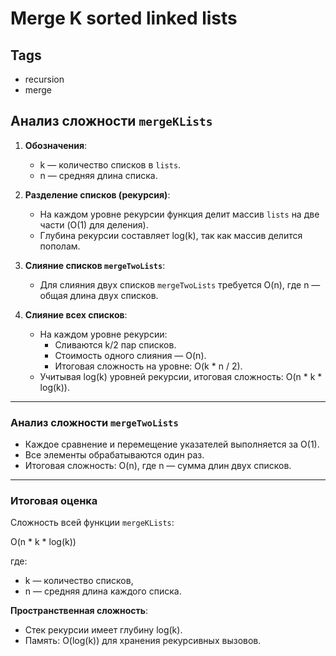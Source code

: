 # Merge K sorted linked lists

## Tags

- recursion
- merge

## Анализ сложности `mergeKLists`

1. **Обозначения**:
   - k — количество списков в `lists`.
   - n — средняя длина списка.

2. **Разделение списков (рекурсия)**:
   - На каждом уровне рекурсии функция делит массив `lists` на две части (O(1) для деления).
   - Глубина рекурсии составляет log(k), так как массив делится пополам.

3. **Слияние списков `mergeTwoLists`**:
   - Для слияния двух списков `mergeTwoLists` требуется O(n), где n — общая длина двух списков.

4. **Слияние всех списков**:
   - На каждом уровне рекурсии:
     - Сливаются k/2 пар списков.
     - Стоимость одного слияния — O(n).
     - Итоговая сложность на уровне: O(k * n / 2).
   - Учитывая log(k) уровней рекурсии, итоговая сложность:
     O(n * k * log(k)).

---

### Анализ сложности `mergeTwoLists`

- Каждое сравнение и перемещение указателей выполняется за O(1).
- Все элементы обрабатываются один раз.
- Итоговая сложность: O(n), где n — сумма длин двух списков.

---

### Итоговая оценка

Сложность всей функции `mergeKLists`:

O(n * k * log(k))

где:
- k — количество списков,
- n — средняя длина каждого списка.

**Пространственная сложность**:
- Стек рекурсии имеет глубину log(k).
- Память: O(log(k)) для хранения рекурсивных вызовов.

